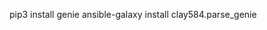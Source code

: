 pip3 install genie
ansible-galaxy install clay584.parse_genie
<!--stackedit_data:
eyJoaXN0b3J5IjpbMTUyNzE4Njc3MywxODU5MTE4NTM4XX0=
-->